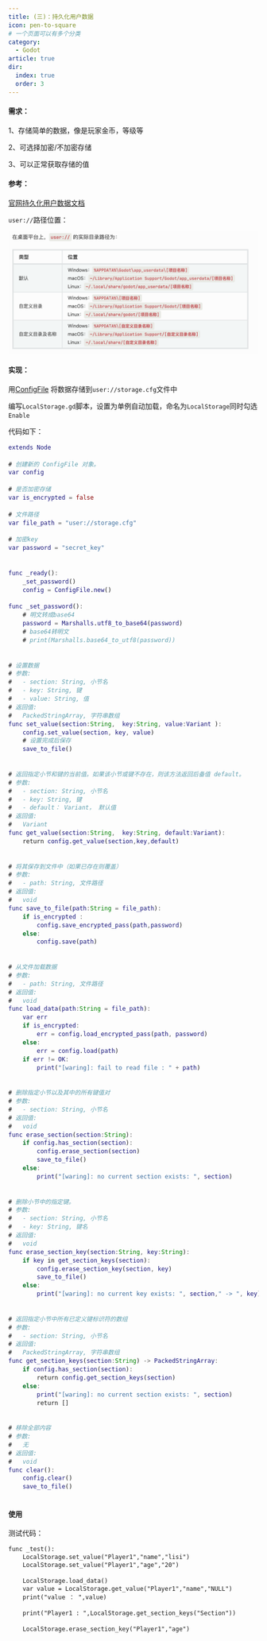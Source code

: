 ```yaml
---
title: (三)：持久化用户数据
icon: pen-to-square
# 一个页面可以有多个分类
category:
  - Godot
article: true
dir:
  index: true
  order: 3
---
```

#### 需求：
1、存储简单的数据，像是玩家金币，等级等

2、可选择加密/不加密存储

3、可以正常获取存储的值


#### 参考：
[官网持久化用户数据文档](https://docs.godotengine.org/zh-cn/4.x/tutorials/io/data_paths.html#accessing-persistent-user-data-user
"持久化用户数据")

`user://`路径位置：

![storage01.png](../../images/godot_v4/storage01.png)

#### 实现：
用[ConfigFile](https://docs.godotengine.org/zh-cn/4.x/classes/class_configfile.html#class-configfile
"ConfigFile")
将数据存储到`user://storage.cfg`文件中

编写`LocalStorage.gd`脚本，设置为单例自动加载，命名为`LocalStorage`同时勾选`Enable`

代码如下：
```LocalStorage.gd
extends Node

# 创建新的 ConfigFile 对象。
var config 

# 是否加密存储
var is_encrypted = false

# 文件路径
var file_path = "user://storage.cfg"

# 加密key
var password = "secret_key"


func _ready():
	_set_password()
	config = ConfigFile.new()

func _set_password():
    # 明文转成base64
	password = Marshalls.utf8_to_base64(password)
	# base64转明文
	# print(Marshalls.base64_to_utf8(password))
	

# 设置数据
# 参数:
#   - section: String, 小节名 
#	- key: String, 键
#	- value: String, 值
# 返回值:
#   PackedStringArray, 字符串数组
func set_value(section:String,  key:String, value:Variant ):
	config.set_value(section, key, value)
	# 设置完成后保存
	save_to_file() 


# 返回指定小节和键的当前值。如果该小节或键不存在，则该方法返回后备值 default。
# 参数:
#   - section: String, 小节名 
#	- key: String, 键
#	- default： Variant， 默认值
# 返回值:
#   Variant
func get_value(section:String,  key:String, default:Variant):
	return config.get_value(section,key,default)
	

# 将其保存到文件中（如果已存在则覆盖）
# 参数:
#   - path: String, 文件路径 
# 返回值:
#   void
func save_to_file(path:String = file_path):
	if is_encrypted :
		config.save_encrypted_pass(path,password)
	else:
		config.save(path)


# 从文件加载数据
# 参数:
#   - path: String, 文件路径 
# 返回值:
#   void
func load_data(path:String = file_path):
	var err
	if is_encrypted:
		err = config.load_encrypted_pass(path, password)
	else:
		err = config.load(path)
	if err != OK:
		print("[waring]: fail to read file : " + path)


# 删除指定小节以及其中的所有键值对
# 参数:
#   - section: String, 小节名
# 返回值:
#   void
func erase_section(section:String):
	if config.has_section(section):
		config.erase_section(section)
		save_to_file()
	else:
		print("[waring]: no current section exists: ", section)


# 删除小节中的指定键。
# 参数:
#   - section: String, 小节名 
#   - key: String, 键名
# 返回值:
#   void
func erase_section_key(section:String, key:String):
	if key in get_section_keys(section):
		config.erase_section_key(section, key)
		save_to_file()
	else:
		print("[waring]: no current key exists: ", section," -> ", key)


# 返回指定小节中所有已定义键标识符的数组
# 参数:
#   - section: String, 小节名 
# 返回值:
#   PackedStringArray, 字符串数组 
func get_section_keys(section:String) -> PackedStringArray:
	if config.has_section(section):
		return config.get_section_keys(section)
	else:
		print("[waring]: no current section exists: ", section)
		return []


# 移除全部内容
# 参数:
#   无
# 返回值:
#   void
func clear():
	config.clear()
	save_to_file()
	

```

#### 使用
测试代码：
```angular2html
func _test():
    LocalStorage.set_value("Player1","name","lisi")
    LocalStorage.set_value("Player1","age","20")

    LocalStorage.load_data()
    var value = LocalStorage.get_value("Player1","name","NULL")
    print("value ： ",value)
    
    print("Player1 : ",LocalStorage.get_section_keys("Section"))

    LocalStorage.erase_section_key("Player1","age")
```
